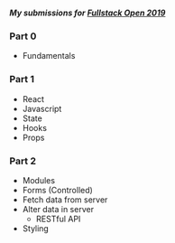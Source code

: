 ##### My submissions for [Fullstack Open 2019](https://fullstackopen.com/en/)

### Part 0
- Fundamentals
### Part 1
- React
- Javascript
- State
- Hooks
- Props
### Part 2
- Modules
- Forms (Controlled)
- Fetch data from server    
- Alter data in server
  - RESTful API
- Styling 